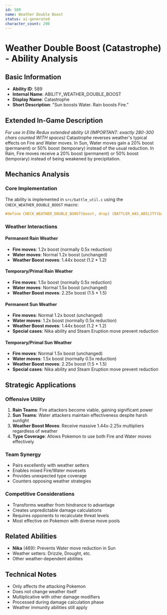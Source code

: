 ```yaml
---
id: 589
name: Weather Double Boost
status: ai-generated
character_count: 298
---
```


# Weather Double Boost (Catastrophe) - Ability Analysis

## Basic Information
- **Ability ID**: 589
- **Internal Name**: ABILITY_WEATHER_DOUBLE_BOOST
- **Display Name**: Catastrophe
- **Short Description**: "Sun boosts Water. Rain boosts Fire."

## Extended In-Game Description
*For use in Elite Redux extended ability UI (IMPORTANT: exactly 280-300 chars counted WITH spaces)*
Catastrophe reverses weather's typical effects on Fire and Water moves. In Sun, Water moves gain a 20% boost (permanent) or 50% boost (temporary) instead of the usual reduction. In Rain, Fire moves receive a 20% boost (permanent) or 50% boost (temporary) instead of being weakened by precipitation.

## Mechanics Analysis

### Core Implementation
The ability is implemented in `src/battle_util.c` using the `CHECK_WEATHER_DOUBLE_BOOST` macro:
```c
#define CHECK_WEATHER_DOUBLE_BOOST(boost, drop) (BATTLER_HAS_ABILITY(battlerAtk, ABILITY_WEATHER_DOUBLE_BOOST) ? UQ_4_12(boost) : UQ_4_12(drop))
```

### Weather Interactions

#### Permanent Rain Weather
- **Fire moves**: 1.2x boost (normally 0.5x reduction)
- **Water moves**: Normal 1.2x boost (unchanged)
- **Weather Boost moves**: 1.44x boost (1.2 * 1.2)

#### Temporary/Primal Rain Weather  
- **Fire moves**: 1.5x boost (normally 0.5x reduction)
- **Water moves**: Normal 1.5x boost (unchanged)
- **Weather Boost moves**: 2.25x boost (1.5 * 1.5)

#### Permanent Sun Weather
- **Fire moves**: Normal 1.2x boost (unchanged)
- **Water moves**: 1.2x boost (normally 0.5x reduction)
- **Weather Boost moves**: 1.44x boost (1.2 * 1.2)
- **Special cases**: Nika ability and Steam Eruption move prevent reduction

#### Temporary/Primal Sun Weather
- **Fire moves**: Normal 1.5x boost (unchanged)
- **Water moves**: 1.5x boost (normally 0.5x reduction)
- **Weather Boost moves**: 2.25x boost (1.5 * 1.5)
- **Special cases**: Nika ability and Steam Eruption move prevent reduction

## Strategic Applications

### Offensive Utility
1. **Rain Teams**: Fire attackers become viable, gaining significant power
2. **Sun Teams**: Water attackers maintain effectiveness despite harsh sunlight
3. **Weather Boost Moves**: Receive massive 1.44x-2.25x multipliers regardless of weather
4. **Type Coverage**: Allows Pokemon to use both Fire and Water moves effectively

### Team Synergy
- Pairs excellently with weather setters
- Enables mixed Fire/Water movesets
- Provides unexpected type coverage
- Counters opposing weather strategies

### Competitive Considerations
- Transforms weather from hindrance to advantage
- Creates unpredictable damage calculations
- Requires opponents to recalculate threat levels
- Most effective on Pokemon with diverse move pools

## Related Abilities
- **Nika** (469): Prevents Water move reduction in Sun
- Weather setters: Drizzle, Drought, etc.
- Other weather-dependent abilities

## Technical Notes
- Only affects the attacking Pokemon
- Does not change weather itself
- Multiplicative with other damage modifiers
- Processed during damage calculation phase
- Weather immunity abilities still apply